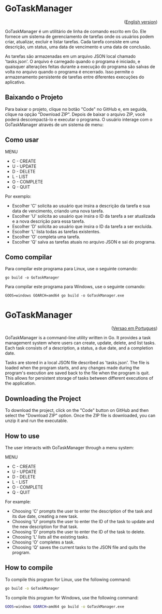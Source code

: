 # GoTaskManager

<div id="portuguese"></div>

<p align="right">(<a href="#english">English version</a>)</p>

GoTaskManager é um utilitário de linha de comando escrito em Go.
Ele fornece um sistema de gerenciamento de tarefas onde os usuários podem criar, atualizar, excluir e listar tarefas.
Cada tarefa consiste em uma descrição, um status, uma data de vencimento e uma data de conclusão.

As tarefas são armazenadas em um arquivo JSON local chamado 'tasks.json'. O arquivo é carregado quando o programa é iniciado,
e quaisquer alterações feitas durante a execução do programa são salvas de volta no arquivo quando o programa é encerrado.
Isso permite o armazenamento persistente de tarefas entre diferentes execuções do aplicativo.

## Baixando o Projeto

Para baixar o projeto, clique no botão "Code" no GitHub e, em seguida, clique na opção "Download ZIP". Depois de baixar o arquivo ZIP, você poderá descompactá-lo e executar o programa.
O usuário interage com o GoTaskManager através de um sistema de menu:

## Como usar

MENU
- C - CREATE
- U - UPDATE
- D - DELETE
- L - LIST
- O - COMPLETE
- Q - QUIT

Por exemplo:
- Escolher 'C' solicita ao usuário que insira a descrição da tarefa e sua data de vencimento, criando uma nova tarefa.
- Escolher 'U' solicita ao usuário que insira o ID da tarefa a ser atualizada e a nova descrição para essa tarefa.
- Escolher 'D' solicita ao usuário que insira o ID da tarefa a ser excluída.
- Escolher 'L' lista todas as tarefas existentes.
- Escolher 'O' completa uma tarefa.
- Escolher 'Q' salva as tarefas atuais no arquivo JSON e sai do programa.

## Como compilar

Para compilar este programa para Linux, use o seguinte comando:

    go build -o GoTaskManager

Para compilar este programa para Windows, use o seguinte comando:

    GOOS=windows GOARCH=amd64 go build -o GoTaskManager.exe

<div id="english"></div>

# GoTaskManager

<p align="right">(<a href="#portuguese">Versao em Portugues</a>)</p>

GoTaskManager is a command-line utility written in Go.
It provides a task management system where users can create, update, delete, and list tasks.
Each task consists of a description, a status, a due date, and a completion date.

Tasks are stored in a local JSON file described as 'tasks.json'. The file is loaded when the program starts,
and any changes made during the program's execution are saved back to the file when the program is quit.
This allows for persistent storage of tasks between different executions of the application.

## Downloading the Project

To download the project, click on the "Code" button on GitHub and then select the "Download ZIP" option. Once the ZIP file is downloaded, you can unzip it and run the executable.

## How to use

The user interacts with GoTaskManager through a menu system:

MENU
- C - CREATE
- U - UPDATE
- D - DELETE
- L - LIST
- O - COMPLETE
- Q - QUIT

For example:
- Choosing 'C' prompts the user to enter the description of the task and its due date, creating a new task.
- Choosing 'U' prompts the user to enter the ID of the task to update and the new description for that task.
- Choosing 'D' prompts the user to enter the ID of the task to delete.
- Choosing 'L' lists all the existing tasks.
- Choosing 'O' completes a task.
- Choosing 'Q' saves the current tasks to the JSON file and quits the program.

## How to compile

To compile this program for Linux, use the following command:

```bash
go build -o GoTaskManager
```

To compile this program for Windows, use the following command:

```bash
GOOS=windows GOARCH=amd64 go build -o GoTaskManager.exe
```